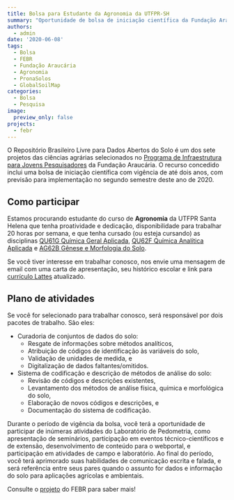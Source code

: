 ```yaml
---
title: Bolsa para Estudante da Agronomia da UTFPR-SH
summary: "Oportunidade de bolsa de iniciação científica da Fundação Araucária com duração de dois anos (2020/2022). Atividades envolvem a curadoria de conjuntos de dados do solo e o desenvolvimento do sistema de codificação e descrição de métodos de análise física, química e morfológica do solo."
authors:
  - admin
date: '2020-06-08'
tags:
  - Bolsa
  - FEBR
  - Fundação Araucária
  - Agronomia
  - PronaSolos
  - GlobalSoilMap
categories:
  - Bolsa
  - Pesquisa
image:
  preview_only: false
projects:
  - febr
---
```


O Repositório Brasileiro Livre para Dados Abertos do Solo é um dos sete projetos das ciências agrárias selecionados no [Programa de Infraestrutura para Jovens Pesquisadores][ppp] da Fundação Araucária. O recurso concedido inclui uma bolsa de iniciação científica com vigência de até dois anos, com previsão para implementação no segundo semestre deste ano de 2020.

[ppp]: http://www.fappr.pr.gov.br/arquivos/File/diretoria/atos2020/AtoDefa2020_005_CP2018_PPP.pdf

## Como participar

Estamos procurando estudante do curso de __Agronomia__ da UTFPR Santa Helena que tenha proatividade e dedicação, disponibilidade para trabalhar 20 horas por semana, e que tenha cursado (ou esteja cursando) as disciplinas [QU61G Química Geral Aplicada][geral], [QU62F Química Analítica Aplicada][analitica] e [AG62B	Gênese e Morfologia do Solo][morfologia].

[geral]: https://utfws.utfpr.edu.br/acad00/sistema/mpPlanoEnsinoInformativo.pcPrintInfoPlaEns?p_Disccodnr=270&p_Plaenscodnr=9687
[analitica]: https://utfws.utfpr.edu.br/acad00/sistema/mpPlanoEnsinoInformativo.pcPrintInfoPlaEns?p_Disccodnr=278&p_Plaenscodnr=10723
[morfologia]: https://utfws.utfpr.edu.br/acad00/sistema/mpPlanoEnsinoInformativo.pcPrintInfoPlaEns?p_Disccodnr=272&p_Plaenscodnr=9708

Se você tiver interesse em trabalhar conosco, nos envie uma mensagem de email com uma carta de apresentação, seu histórico escolar e link para [currículo Lattes][lattes] atualizado.

[lattes]: http://lattes.cnpq.br/

## Plano de atividades

Se você for selecionado para trabalhar conosco, será responsável por dois pacotes de trabalho. São eles:

* Curadoria de conjuntos de dados do solo:
  + Resgate de informações sobre métodos analíticos,
  + Atribuição de códigos de identificação às variáveis do solo,
  + Validação de unidades de medida, e
  + Digitalização de dados faltantes/omitidos.
* Sistema de codificação e descrição de métodos de análise do solo:
  + Revisão de códigos e descrições existentes,
  + Levantamento dos métodos de análise física, química e morfológica do solo,
  + Elaboração de novos códigos e descrições, e
  + Documentação do sistema de codificação.

Durante o período de vigência da bolsa, você terá a oportunidade de participar de inúmeras atividades do Laboratório de Pedometria, como apresentação de seminários, participação em eventos técnico-científicos e de extensão, desenvolvimento de conteúdo para o webportal, e participação em atividades de campo e laboratório. Ao final do período, você terá aprimorado suas habilidades de comunicação escrita e falada, e será referência entre seus pares quando o assunto for dados e informação do solo para aplicações agrícolas e ambientais.

Consulte o [projeto](../../projeto/febr) do FEBR para saber mais!
